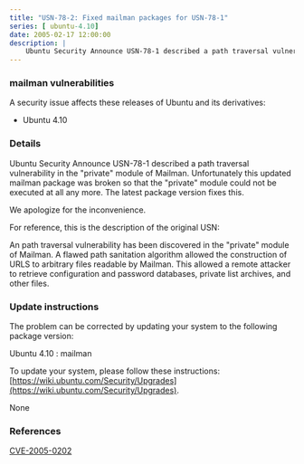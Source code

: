 ```yaml
---
title: "USN-78-2: Fixed mailman packages for USN-78-1"
series: [ ubuntu-4.10]
date: 2005-02-17 12:00:00
description: |
    Ubuntu Security Announce USN-78-1 described a path traversal vulnerability in the &quot;private&quot; module of Mailman. Unfortunately this updated mailman package was broken so that the &quot;private&quot; module could not be executed at all any more. The latest package version fixes this.
--- 
```

 
 


### mailman vulnerabilities

A security issue affects these releases of Ubuntu and its derivatives:

* Ubuntu 4.10

### Details

Ubuntu Security Announce USN-78-1 described a path traversal vulnerability in the &quot;private&quot; module of Mailman. Unfortunately this updated mailman package was broken so that the &quot;private&quot; module could not be executed at all any more. The latest package version fixes this.

We apologize for the inconvenience.

For reference, this is the description of the original USN:

 An path traversal vulnerability has been discovered in the &quot;private&quot; module of Mailman. A flawed path sanitation algorithm allowed the construction of URLS to arbitrary files readable by Mailman. This allowed a remote attacker to retrieve configuration and password databases, private list archives, and other files.

### Update instructions

The problem can be corrected by updating your system to the following package version:

Ubuntu 4.10
 : mailman 

To update your system, please follow these instructions: [https://wiki.ubuntu.com/Security/Upgrades](https://wiki.ubuntu.com/Security/Upgrades).

None

### References

 
 [CVE-2005-0202](http://people.ubuntu.com/~ubuntu-security/cve/CVE-2005-0202)
 

